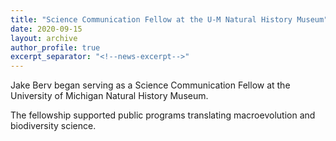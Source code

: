 ```yaml
---
title: "Science Communication Fellow at the U-M Natural History Museum"
date: 2020-09-15
layout: archive
author_profile: true
excerpt_separator: "<!--news-excerpt-->"
---
```

Jake Berv began serving as a Science Communication Fellow at the University of Michigan Natural History Museum.

<!--news-excerpt-->
The fellowship supported public programs translating macroevolution and biodiversity science.
